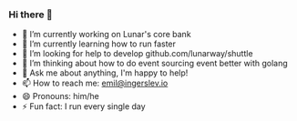 ### Hi there 👋

<!--
**emilingerslev/emilingerslev** is a ✨ _special_ ✨ repository because its `README.md` (this file) appears on your GitHub profile.

Here are some ideas to get you started:
-->

- 🔭 I’m currently working on Lunar's core bank
- 🌱 I’m currently learning how to run faster
- 👯 I’m looking for help to develop github.com/lunarway/shuttle
- 🤔 I’m thinking about how to do event sourcing event better with golang
- 💬 Ask me about anything, I'm happy to help!
- 📫 How to reach me: emil@ingerslev.io
- 😄 Pronouns: him/he
- ⚡ Fun fact: I run every single day

